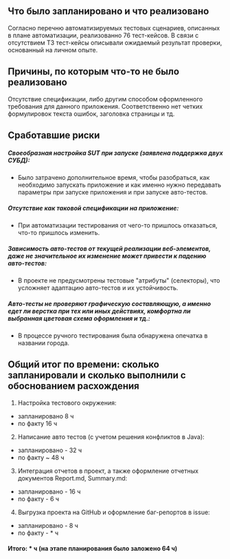 ## Что было запланировано и что реализовано
Согласно перечню автоматизируемых тестовых сценариев, описанных в плане автоматизации, реализованно 76 тест-кейсов.
В связи с отсутствием ТЗ тест-кейсы описывали ожидаемый результат проверки, основанный на личном опыте.
## Причины, по которым что-то не было реализовано
Отсутствие спецификации, либо другим способом оформленного требования для данного приложения. Соответственно нет четких формулировок текста ошибок, заголовка страницы и тд.
## Сработавшие риски
##### Своеобразная настройка SUT при запуске (заявлена поддержка двух СУБД):

* Было затрачено дополнительное время, чтобы разобраться, как необходимо запускать приложение и как именно нужно передавать параметры при запуске приложения и при запуске авто-тестов.
##### Отсутствие как таковой спецификации на приложение:

* При автоматизации тестирования от чего-то пришлось отказаться, что-то пришлось изменить.
##### Зависимость авто-тестов от текущей реализации веб-элементов, даже не значительное их изменение может привести к падению авто-тестов:

* В проекте не предусмотрены тестовые "атрибуты" (селекторы), что усложняет адаптацию авто-тестов и их устойчивость.
##### Авто-тесты не проверяют графическую составляющую, а именно едет ли верстка при тех или иных действиях, комфортна ли выбранная цветовая схема оформления и тд.:

* В процессе ручного тестирования была обнаружена опечатка в названии города.

## Общий итог по времени: сколько запланировали и сколько выполнили с обоснованием расхождения

1. Настройка тестового окружения:
* запланировано 8 ч
* по факту 16 ч
2. Написание авто тестов (с учетом решения конфликтов в Java):
* запланировано - 32 ч
* по факту ~ 48 ч
3. Интеграция отчетов в проект, а также оформление отчетных документов Report.md, Summary.md:
* запланировано - 16 ч
* по факту - 6 ч
4. Выгрузка проекта на GitHub и оформление баг-репортов в issue:
* запланировано - 8 ч
* по факту - * ч
#### Итого: * ч (на этапе планирования было заложено 64 ч)